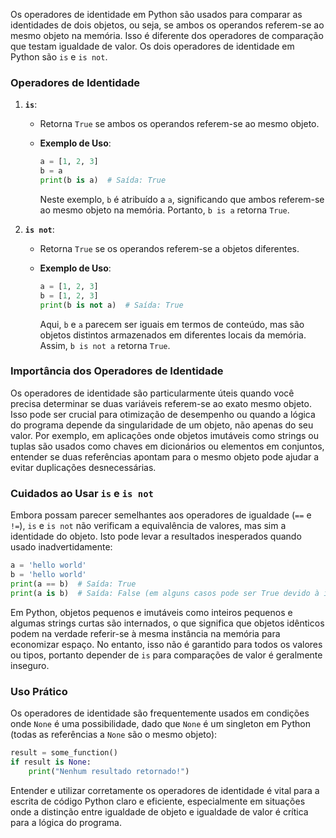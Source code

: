 Os operadores de identidade em Python são usados para comparar as identidades de dois objetos, ou seja, se ambos os operandos referem-se ao mesmo objeto na memória. Isso é diferente dos operadores de comparação que testam igualdade de valor. Os dois operadores de identidade em Python são `is` e `is not`.

### Operadores de Identidade

1. **`is`**:
    
    - Retorna `True` se ambos os operandos referem-se ao mesmo objeto.
        
    - **Exemplo de Uso**:
        
        ```python
        a = [1, 2, 3]
        b = a
        print(b is a)  # Saída: True
        
        ```
        
        Neste exemplo, `b` é atribuído a `a`, significando que ambos referem-se ao mesmo objeto na memória. Portanto, `b is a` retorna `True`.
        
2. **`is not`**:
    
    - Retorna `True` se os operandos referem-se a objetos diferentes.
        
    - **Exemplo de Uso**:
        
        ```python
        a = [1, 2, 3]
        b = [1, 2, 3]
        print(b is not a)  # Saída: True
        
        ```
        
        Aqui, `b` e `a` parecem ser iguais em termos de conteúdo, mas são objetos distintos armazenados em diferentes locais da memória. Assim, `b is not a` retorna `True`.
        

### Importância dos Operadores de Identidade

Os operadores de identidade são particularmente úteis quando você precisa determinar se duas variáveis referem-se ao exato mesmo objeto. Isso pode ser crucial para otimização de desempenho ou quando a lógica do programa depende da singularidade de um objeto, não apenas do seu valor. Por exemplo, em aplicações onde objetos imutáveis como strings ou tuplas são usados como chaves em dicionários ou elementos em conjuntos, entender se duas referências apontam para o mesmo objeto pode ajudar a evitar duplicações desnecessárias.

### Cuidados ao Usar `is` e `is not`

Embora possam parecer semelhantes aos operadores de igualdade (`==` e `!=`), `is` e `is not` não verificam a equivalência de valores, mas sim a identidade do objeto. Isto pode levar a resultados inesperados quando usado inadvertidamente:

```python
a = 'hello world'
b = 'hello world'
print(a == b)  # Saída: True
print(a is b)  # Saída: False (em alguns casos pode ser True devido à internação de strings)

```

Em Python, objetos pequenos e imutáveis como inteiros pequenos e algumas strings curtas são internados, o que significa que objetos idênticos podem na verdade referir-se à mesma instância na memória para economizar espaço. No entanto, isso não é garantido para todos os valores ou tipos, portanto depender de `is` para comparações de valor é geralmente inseguro.

### Uso Prático

Os operadores de identidade são frequentemente usados em condições onde `None` é uma possibilidade, dado que `None` é um singleton em Python (todas as referências a `None` são o mesmo objeto):

```python
result = some_function()
if result is None:
    print("Nenhum resultado retornado!")

```

Entender e utilizar corretamente os operadores de identidade é vital para a escrita de código Python claro e eficiente, especialmente em situações onde a distinção entre igualdade de objeto e igualdade de valor é crítica para a lógica do programa.